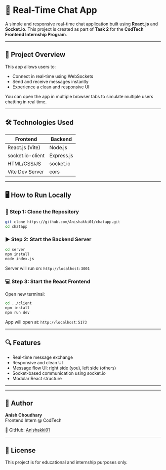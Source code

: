 # 💬 Real-Time Chat App

A simple and responsive real-time chat application built using **React.js** and **Socket.io**. This project is created as part of **Task 2** for the **CodTech Frontend Internship Program**.

---

## 🚀 Project Overview

This app allows users to:
- Connect in real-time using WebSockets
- Send and receive messages instantly
- Experience a clean and responsive UI

You can open the app in multiple browser tabs to simulate multiple users chatting in real time.

---

## 🛠 Technologies Used

| Frontend          | Backend         |
|------------------|-----------------|
| React.js (Vite)   | Node.js         |
| socket.io-client  | Express.js      |
| HTML/CSS/JS       | socket.io       |
| Vite Dev Server   | cors            |

---

## 🖥️ How to Run Locally

### 📁 Step 1: Clone the Repository
```bash
git clone https://github.com/Anishakki01/chatapp.git
cd chatapp
```

### ▶️ Step 2: Start the Backend Server
```bash
cd server
npm install
node index.js
```
Server will run on: `http://localhost:3001`

### 💻 Step 3: Start the React Frontend
Open new terminal:
```bash
cd ../client
npm install
npm run dev
```
App will open at: `http://localhost:5173`

---

## 🔍 Features

- Real-time message exchange
- Responsive and clean UI
- Message flow UI: right side (you), left side (others)
- Socket-based communication using socket.io
- Modular React structure

---



---

## 🙌 Author

**Anish Choudhary**  
Frontend Intern @ CodTech

🔗 GitHub: [Anishakki01](https://github.com/Anishakki01)

---

## 📄 License

This project is for educational and internship purposes only.
